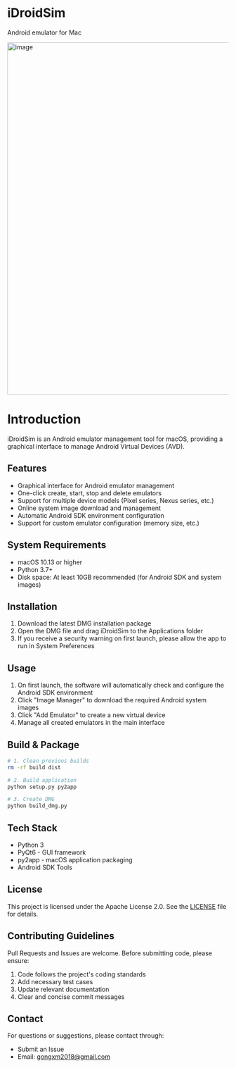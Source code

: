 # iDroidSim
Android emulator for Mac

<img width="800" alt="image" src="https://github.com/user-attachments/assets/c38b691a-3546-4678-a89a-a6c96dd1c74b" />


# Introduction
iDroidSim is an Android emulator management tool for macOS, providing a graphical interface to manage Android Virtual Devices (AVD).

## Features

- Graphical interface for Android emulator management
- One-click create, start, stop and delete emulators
- Support for multiple device models (Pixel series, Nexus series, etc.)
- Online system image download and management
- Automatic Android SDK environment configuration
- Support for custom emulator configuration (memory size, etc.)

## System Requirements

- macOS 10.13 or higher
- Python 3.7+
- Disk space: At least 10GB recommended (for Android SDK and system images)

## Installation

1. Download the latest DMG installation package
2. Open the DMG file and drag iDroidSim to the Applications folder
3. If you receive a security warning on first launch, please allow the app to run in System Preferences

## Usage

1. On first launch, the software will automatically check and configure the Android SDK environment
2. Click "Image Manager" to download the required Android system images
3. Click "Add Emulator" to create a new virtual device
4. Manage all created emulators in the main interface

## Build & Package

```bash
# 1. Clean previous builds
rm -rf build dist

# 2. Build application
python setup.py py2app

# 3. Create DMG
python build_dmg.py
```

## Tech Stack

- Python 3
- PyQt6 - GUI framework
- py2app - macOS application packaging
- Android SDK Tools

## License

This project is licensed under the Apache License 2.0. See the [LICENSE](LICENSE) file for details.

## Contributing Guidelines

Pull Requests and Issues are welcome. Before submitting code, please ensure:

1. Code follows the project's coding standards
2. Add necessary test cases
3. Update relevant documentation
4. Clear and concise commit messages

## Contact

For questions or suggestions, please contact through:

- Submit an Issue
- Email: gongxm2018@gmail.com 

